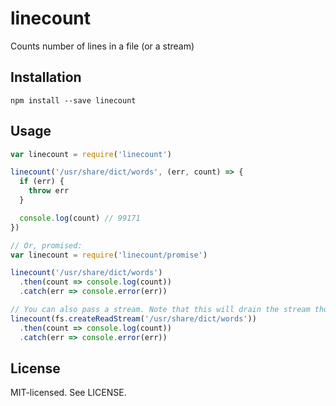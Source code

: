 # linecount

Counts number of lines in a file (or a stream)

## Installation

```
npm install --save linecount
```

## Usage

```js
var linecount = require('linecount')

linecount('/usr/share/dict/words', (err, count) => {
  if (err) {
    throw err
  }

  console.log(count) // 99171
})

// Or, promised:
var linecount = require('linecount/promise')

linecount('/usr/share/dict/words')
  .then(count => console.log(count))
  .catch(err => console.error(err))

// You can also pass a stream. Note that this will drain the stream though, so you can't read from the same stream after counting it:
linecount(fs.createReadStream('/usr/share/dict/words'))
  .then(count => console.log(count))
  .catch(err => console.error(err))
```

## License

MIT-licensed. See LICENSE.
